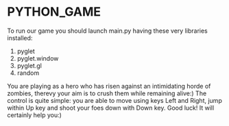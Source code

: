 # PYTHON_GAME
 To run our game you should launch main.py having these very libraries installed:
1. pyglet
2. pyglet.window
3. pyglet.gl
4. random

 You are playing as a hero who has risen against an intimidating horde of zombies, therevy your aim is to crush them while remaining alive:) The control is quite simple: you are able to move using keys Left and Right, jump within Up key and shoot your foes down with Down key. Good luck! It will certainly help you:)
